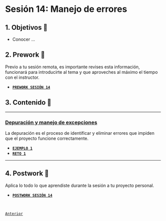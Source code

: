 # Sesión 14: Manejo de errores

<div>

## 1. Objetivos :dart:

-	Conocer ...


## 2. Prework :notebook_with_decorative_cover:

Previo a tu sesión remota, es importante revises esta información, funcionará para introducirte al tema y que aproveches al máximo el tiempo con el instructor.

- [**`PREWORK SESIÓN 14`**](https://github.com/bot-jcris/RPA-UiPath-Pepsico-2021/raw/main/Session-14/material/Prework_%20Sesi%C3%B3n%2014_Manejo%20de%20errores.pdf)

## 3. Contenido :blue_book:

---

### <ins>Depuración y manejo de excepciones</ins>

La depuración es el proceso de identificar y eliminar errores que impiden que el proyecto funcione correctamente.

- [**`EJEMPLO 1`**](Example-01/README.md)
- [**`RETO 1`**](Challenge-01/README.md)

---

## 4. Postwork :memo:
Aplica lo todo lo que aprendiste durante la sesión a tu proyecto personal.

- [**`POSTWORK SESIÓN 14`**](Postwork/README.md)

<br>

[`Anterior`](../Session-12/README.md) 

</div>